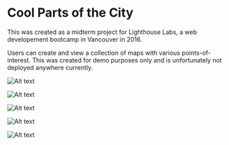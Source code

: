 # Cool Parts of the City

This was created as a midterm project for Lighthouse Labs, a web developement bootcamp in Vancouver in 2016.

Users can create and view a collection of maps with various points-of-interest. This was created for demo purposes only and is unfortunately not deployed anywhere currently.

![Alt text](https://raw.githubusercontent.com/joshcoles/Cool-Parts-of-the-City/master/Screenshots/login.png?raw=true "Login page.")

![Alt text](https://raw.githubusercontent.com/joshcoles/Cool-Parts-of-the-City/master/Screenshots/my-maps.png?raw=true "User homepage, aka 'My Maps'.")

![Alt text](https://raw.githubusercontent.com/joshcoles/Cool-Parts-of-the-City/master/Screenshots/create.png?raw=true "Create map.")

![Alt text](https://raw.githubusercontent.com/joshcoles/Cool-Parts-of-the-City/master/Screenshots/edit.png?raw=true "Edit map.")

![Alt text](https://raw.githubusercontent.com/joshcoles/Cool-Parts-of-the-City/master/Screenshots/successfully-updated.png?raw=true "Successfully updated map view.")

